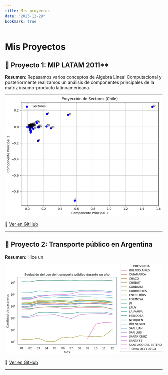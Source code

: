 ```yaml
---
title: Mis proyectos
date: "2023-12-29"
bookmark: true
---
```

#  Mis Proyectos

## 📂 Proyecto 1: MIP LATAM 2011**

**Resumen**: Repasamos varios conceptos de Algebra Lineal Computacional y posteriormente realizamos un análisis de componentes principales de la matriz insumo-producto latinoamericana. 

![Imagen](/assets/img/屏幕截图%202024-12-30%20232122.jpg)

🔗 [Ver en GitHub](https://github.com/ignaciojara02/Proyecto-1)

---

## 📂 Proyecto 2: Transporte público en Argentina
 
**Resumen**: Hice un 

![Imagen](/assets/img/Transporte1.jpg)

🔗 [Ver en GitHub](https://github.com/ignaciojara02/Matrices-Insumo-Producto)

---


